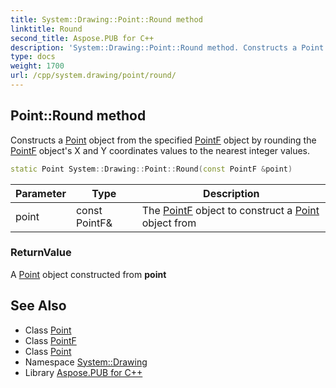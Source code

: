 ```yaml
---
title: System::Drawing::Point::Round method
linktitle: Round
second_title: Aspose.PUB for C++
description: 'System::Drawing::Point::Round method. Constructs a Point object from the specified PointF object by rounding the PointF object''s X and Y coordinates values to the nearest integer values in C++.'
type: docs
weight: 1700
url: /cpp/system.drawing/point/round/
---
```

## Point::Round method


Constructs a [Point](../) object from the specified [PointF](../../pointf/) object by rounding the [PointF](../../pointf/) object's X and Y coordinates values to the nearest integer values.

```cpp
static Point System::Drawing::Point::Round(const PointF &point)
```


| Parameter | Type | Description |
| --- | --- | --- |
| point | const PointF\& | The [PointF](../../pointf/) object to construct a [Point](../) object from |

### ReturnValue

A [Point](../) object constructed from **point**

## See Also

* Class [Point](../)
* Class [PointF](../../pointf/)
* Class [Point](../)
* Namespace [System::Drawing](../../)
* Library [Aspose.PUB for C++](../../../)
